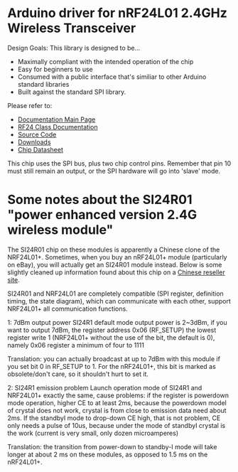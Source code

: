# Arduino driver for nRF24L01 2.4GHz Wireless Transceiver

Design Goals: This library is designed to be...

* Maximally compliant with the intended operation of the chip
* Easy for beginners to use
* Consumed with a public interface that's similiar to other Arduino standard libraries
* Built against the standard SPI library. 

Please refer to:

* [Documentation Main Page](http://maniacbug.github.com/RF24)
* [RF24 Class Documentation](http://maniacbug.github.com/RF24/classRF24.html)
* [Source Code](https://github.com/maniacbug/RF24)
* [Downloads](https://github.com/maniacbug/RF24/archives/master)
* [Chip Datasheet](http://www.nordicsemi.com/files/Product/data_sheet/nRF24L01_Product_Specification_v2_0.pdf)

This chip uses the SPI bus, plus two chip control pins.  Remember that pin 10 must still remain an output, or
the SPI hardware will go into 'slave' mode.

# Some notes about the SI24R01 "power enhanced version 2.4G wireless module"

The SI24R01 chip on these modules is apparently a Chinese clone of the NRF24L01+. Sometimes, when you buy an nRF24L01+ module (particularly on eBay), you will actually get an SI24R01 module instead. Below is some slightly cleaned up information found about this chip on a [Chinese reseller site](http://www.wayengineer.com/index.php?main_page=product_info&products_id=3442).

SI24R01 and NRF24L01 are completely compatible (SPI register, definition timing, the state diagram), which can communicate with each other, support NRF24L01+ all communication functions.

1: 7dBm output power
SI24R1 default mode output power is 2~3dBm, if you want to output 7dBm, the register address 0x06 (RF_SETUP) the lowest register write 1 (NRF24L01+ without the use of the bit, the default is 0), namely 0x06 register a minimum of four to 1111

Translation: you can actually broadcast at up to 7dBm with this module if you set bit 0 in RF_SETUP to 1. For the nRF24L01+, this bit is marked as obsolete/don't care, so it shouldn't hurt to set it.

2: SI24R1 emission problem
Launch operation mode of SI24R1 and NRF24L01+ exactly the same, cause problems: if the register is powerdown mode operation, higher CE to at least 2ms, because the powerdown model of crystal does not work, crystal is from close to emission data need about 2ms. If the standbyI mode to drop-down CE high, that is not problem, CE only needs a pulse of 10us, because under the mode of standbyI crystal is the work (current is very small, only dozen microamperes)

Translation: the transition from power-down to standby-I mode will take longer at about 2 ms on these modules, as opposed to 1.5 ms on the nRF24L01+.
